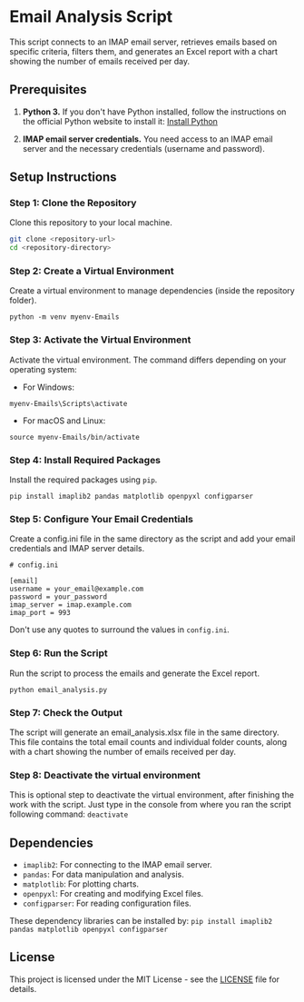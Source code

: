 # Email Analysis Script

This script connects to an IMAP email server, retrieves emails based on specific criteria, filters them, and generates an Excel report with a chart showing the number of emails received per day.

## Prerequisites

1. **Python 3.** If you don't have Python installed, follow the instructions on the official Python website to install it: [Install Python](https://www.python.org/downloads/)

2. **IMAP email server credentials.** You need access to an IMAP email server and the necessary credentials (username and password).

## Setup Instructions
### Step 1: Clone the Repository
Clone this repository to your local machine.

```sh
git clone <repository-url>
cd <repository-directory>
```

### Step 2: Create a Virtual Environment
Create a virtual environment to manage dependencies (inside the repository folder).

```
python -m venv myenv-Emails
```

### Step 3: Activate the Virtual Environment
Activate the virtual environment. The command differs depending on your operating system:

* For Windows:

```
myenv-Emails\Scripts\activate
```

* For macOS and Linux:
```
source myenv-Emails/bin/activate
```

### Step 4: Install Required Packages
Install the required packages using `pip`.

```
pip install imaplib2 pandas matplotlib openpyxl configparser
```

### Step 5: Configure Your Email Credentials
Create a config.ini file in the same directory as the script and add your email credentials and IMAP server details.

```
# config.ini

[email]
username = your_email@example.com
password = your_password
imap_server = imap.example.com
imap_port = 993
```
Don't use any quotes to surround the values in `config.ini`.

### Step 6: Run the Script
Run the script to process the emails and generate the Excel report.

```
python email_analysis.py
```

### Step 7: Check the Output
The script will generate an email_analysis.xlsx file in the same directory. This file contains the total email counts and individual folder counts, along with a chart showing the number of emails received per day.

### Step 8: Deactivate the virtual environment
This is optional step   to deactivate the virtual environment, after finishing the work with the script.
Just type in the console from where you ran the script following command:
`deactivate`

## Dependencies
* `imaplib2`: For connecting to the IMAP email server.
* `pandas`: For data manipulation and analysis.
* `matplotlib`: For plotting charts.
* `openpyxl`: For creating and modifying Excel files.
* `configparser`: For reading configuration files.

These dependency libraries can be installed by:
`pip install imaplib2 pandas matplotlib openpyxl configparser`


## License
This project is licensed under the MIT License - see the [LICENSE](LICENSE) file for details.